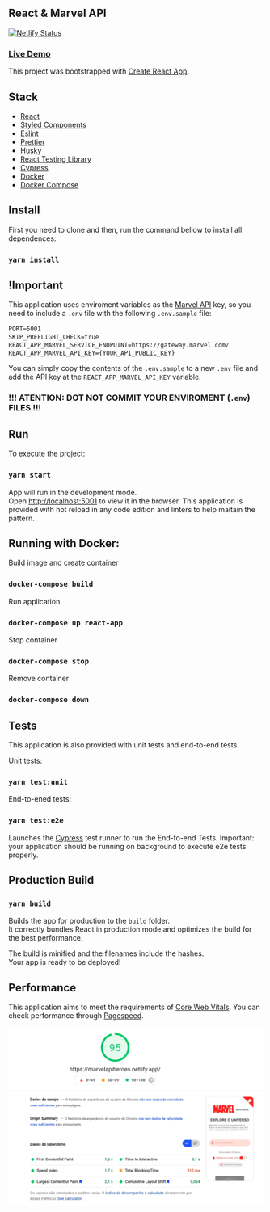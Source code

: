 ## React & Marvel API

[![Netlify Status](https://api.netlify.com/api/v1/badges/e826d503-fdb4-4907-a119-e163b94bc748/deploy-status)](https://app.netlify.com/sites/marvelapiheroes/deploys)

### [Live Demo](https://marvelapiheroes.netlify.app/)

This project was bootstrapped with [Create React App](https://github.com/facebook/create-react-app).

## Stack

* [React](https://reactjs.org/)
* [Styled Components](https://www.styled-components.com/)
* [Eslint](https://eslint.org/)
* [Prettier](https://prettier.io/)
* [Husky](https://github.com/typicode/husky)
* [React Testing Library](https://testing-library.com/docs/react-testing-library/intro/)
* [Cypress](https://www.cypress.io/)
* [Docker](https://www.docker.com/)
* [Docker Compose](https://docs.docker.com/compose/)

## Install

First you need to clone and then, run the command bellow to install all dependences:

### `yarn install`

## !Important

This application uses enviroment variables as the [Marvel API](https://developer.marvel.com/) key, so you need to include a `.env` file with the following `.env.sample` file:
```
PORT=5001
SKIP_PREFLIGHT_CHECK=true
REACT_APP_MARVEL_SERVICE_ENDPOINT=https://gateway.marvel.com/
REACT_APP_MARVEL_API_KEY={YOUR_API_PUBLIC_KEY}
```

You can simply copy the contents of the `.env.sample` to a new `.env` file and add the API key at the `REACT_APP_MARVEL_API_KEY` variable.

### !!! ATENTION: DOT NOT COMMIT YOUR ENVIROMENT (`.env`) FILES !!!

## Run

To execute the project:

### `yarn start`

App will run in the development mode.<br />
Open [http://localhost:5001](http://localhost:5001) to view it in the browser.
This application is provided with hot reload in any code edition and linters to help maitain the pattern.

## Running with Docker:

Build image and create container

### `docker-compose build`

Run application

### `docker-compose up react-app`

Stop container

### `docker-compose stop`

Remove container

### `docker-compose down`

## Tests

This application is also provided with unit tests and end-to-end tests.

Unit tests:

### `yarn test:unit`


 End-to-ened tests:
### `yarn test:e2e`

Launches the [Cypress](https://docs.cypress.io/) test runner to run the End-to-end Tests. Important: your application should be running on background to execute e2e tests properly.

## Production Build

### `yarn build`

Builds the app for production to the `build` folder.<br />
It correctly bundles React in production mode and optimizes the build for the best performance.

The build is minified and the filenames include the hashes.<br />
Your app is ready to be deployed!

## Performance

This application aims to meet the requirements of [Core Web Vitals](https://web.dev/vitals/?gclid=EAIaIQobChMIzcPQr9SG8AIVjIiRCh1GVgY-EAAYASAAEgL4IfD_BwE).
You can check performance through [Pagespeed](https://developers.google.com/speed/pagespeed/insights/?hl=pt-br&url=https%3A%2F%2Fmarvelapiheroes.netlify.app%2F).

![Pagespeed](public/performance-pagespeed.png?v=4&s=250)
